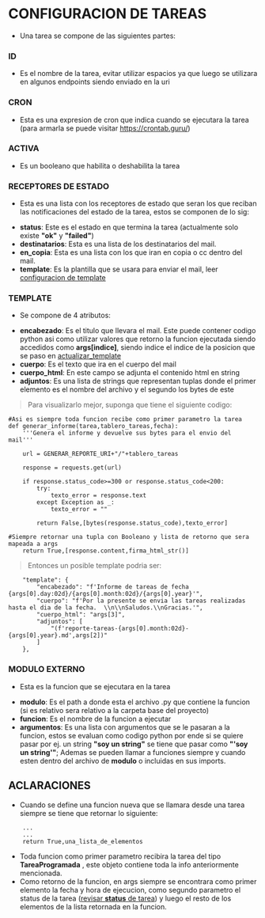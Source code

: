 # CONFIGURACION DE TAREAS

* Una tarea se compone de las siguientes partes:

### ID
* Es el nombre de la tarea, evitar utilizar espacios ya que luego se utilizara en algunos endpoints siendo enviado en la uri

### CRON
* Esta es una expresion de cron que indica cuando se ejecutara la tarea (para armarla se puede visitar https://crontab.guru/)

### ACTIVA
* Es un booleano que habilita o deshabilita la tarea

### RECEPTORES DE ESTADO
* Esta es una lista con los receptores de estado que seran los que reciban las notificaciones del estado de la tarea, estos se componen de lo sig:

- **status**: Este es el estado en que termina la tarea (actualmente solo existe **"ok"** y **"failed"**)
- **destinatarios**: Esta es una lista de los destinatarios del mail.
- **en_copia**: Esta es una lista con los que iran en copia o cc dentro del mail.
- **template**: Es la plantilla que se usara para enviar el mail, leer [configuracion de template](#template)

### TEMPLATE
* Se compone de 4 atributos:
- **encabezado**: Es el titulo que llevara el mail. Este puede contener codigo python asi como utilizar valores que retorno la funcion ejecutada siendo accedidos como **args[indice]**, siendo indice el indice de la posicion que se paso en [actualizar_template](#aclaraciones)
- **cuerpo**: Es el texto que ira en el cuerpo del mail
- **cuerpo_html**: En este campo se adjunta el contenido html en string
- **adjuntos**: Es una lista de strings que representan tuplas donde el primer elemento es el nombre del archivo y el segundo los bytes de este

> Para visualizarlo mejor, suponga que tiene el siguiente codigo:
```
#Asi es siempre toda funcion recibe como primer parametro la tarea
def generar_informe(tarea,tablero_tareas,fecha):
    '''Genera el informe y devuelve sus bytes para el envio del mail'''

    url = GENERAR_REPORTE_URI+"/"+tablero_tareas

    response = requests.get(url)

    if response.status_code>=300 or response.status_code<200:
        try:
            texto_error = response.text
        except Exception as _:
            texto_error = ""

        return False,[bytes(response.status_code),texto_error]

#Siempre retornar una tupla con Booleano y lista de retorno que sera mapeada a args
    return True,[response.content,firma_html_str()]
```

> Entonces un posible template podria ser:
```
    "template": {
        "encabezado": "f'Informe de tareas de fecha {args[0].day:02d}/{args[0].month:02d}/{args[0].year}'",
        "cuerpo": "f'Por la presente se envia las tareas realizadas hasta el dia de la fecha.  \\n\\nSaludos.\\nGracias.'",
        "cuerpo_html": "args[3]",
        "adjuntos": [
            "(f'reporte-tareas-{args[0].month:02d}-{args[0].year}.md',args[2])"
        ]
    },
```


### MODULO EXTERNO
* Esta es la funcion que se ejecutara en la tarea
- **modulo**: Es el path a donde esta el archivo .py que contiene la funcion (si es relativo sera relativo a la carpeta base del proyecto)
- **funcion**: Es el nombre de la funcion a ejecutar
- **argumentos**: Es una lista con argumentos que se le pasaran a la funcion, estos se evaluan como codigo python por ende si se quiere pasar por ej. un string **"soy un string"** se tiene que pasar como **"'soy un string'"**; Ademas se pueden llamar a funciones siempre y cuando esten dentro del archivo de **modulo** o incluidas en sus imports.

## ACLARACIONES
* Cuando se define una funcion nueva que se llamara desde una tarea siempre se tiene que retornar lo siguiente:
```
    ...
    ...
    return True,una_lista_de_elementos

```
* Toda funcion como primer parametro recibira la tarea del tipo **TareaProgramada** , este objeto contiene toda la info anteriormente mencionada.
* Como retorno de la funcion, en args siempre se encontrara como primer elemento la fecha y hora de ejecucion, como segundo parametro el status de la tarea ([revisar **status** de tarea](#RECEPTORES%20DE%20ESTADO)) y luego el resto de los elementos de la lista retornada en la funcion.


